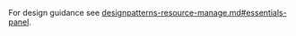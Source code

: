 
For design guidance see [designpatterns-resource-manage.md#essentials-panel](designpatterns-resource-manage.md#essentials-panel). 
